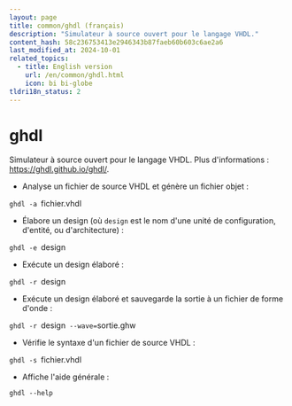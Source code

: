 ```yaml
---
layout: page
title: common/ghdl (français)
description: "Simulateur à source ouvert pour le langage VHDL."
content_hash: 58c236753413e2946343b87faeb60b603c6ae2a6
last_modified_at: 2024-10-01
related_topics:
  - title: English version
    url: /en/common/ghdl.html
    icon: bi bi-globe
tldri18n_status: 2
---
```

# ghdl

Simulateur à source ouvert pour le langage VHDL.
Plus d'informations : <https://ghdl.github.io/ghdl/>.

- Analyse un fichier de source VHDL et génère un fichier objet :

`ghdl -a `<span class="tldr-var badge badge-pill bg-dark-lm bg-white-dm text-white-lm text-dark-dm font-weight-bold">fichier.vhdl</span>

- Élabore un design (où `design` est le nom d'une unité de configuration, d'entité, ou d'architecture) :

`ghdl -e `<span class="tldr-var badge badge-pill bg-dark-lm bg-white-dm text-white-lm text-dark-dm font-weight-bold">design</span>

- Exécute un design élaboré :

`ghdl -r `<span class="tldr-var badge badge-pill bg-dark-lm bg-white-dm text-white-lm text-dark-dm font-weight-bold">design</span>

- Exécute un design élaboré et sauvegarde la sortie à un fichier de forme d'onde :

`ghdl -r `<span class="tldr-var badge badge-pill bg-dark-lm bg-white-dm text-white-lm text-dark-dm font-weight-bold">design</span>` --wave=`<span class="tldr-var badge badge-pill bg-dark-lm bg-white-dm text-white-lm text-dark-dm font-weight-bold">sortie.ghw</span>

- Vérifie le syntaxe d'un fichier de source VHDL :

`ghdl -s `<span class="tldr-var badge badge-pill bg-dark-lm bg-white-dm text-white-lm text-dark-dm font-weight-bold">fichier.vhdl</span>

- Affiche l'aide générale :

`ghdl --help`
